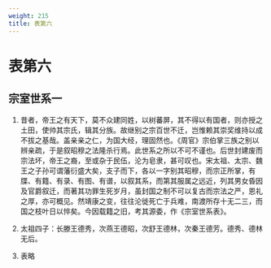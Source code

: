 ```yaml
---
weight: 215
title: 表第六
---
```


# 表第六

## 宗室世系一

1. <span id="表第六-宗室世系一-1"></span>
昔者，帝王之有天下，莫不众建同姓，以树蕃屏，其不得以有国者，则亦授之土田，使帅其宗氏，辑其分族。故继别之宗百世不迁，岂惟赖其崇奖维持以成不拔之基哉。盖亲亲之仁，为国大经，理固然也。《周官》宗伯掌三族之别以辨亲疏，于是叙昭穆之法隆杀行焉。此世系之所以不可不谨也。后世封建废而宗法坏，帝王之裔，至或杂于民伍，沦为皂隶，甚可叹也。宋太祖、太宗、魏王之子孙可谓藩衍盛大矣，支子而下，各以一字别其昭穆，而宗正所掌，有牒、有籍、有录、有图、有谱，以叙其系，而第其服属之远近，列其男女昏因及官爵叙迁，而著其功罪生死岁月，虽封国之制不可以复古而宗法之严，恩礼之厚，亦可概见。然靖康之变，往往沦徙死亡于兵难，南渡所存十无二三，而国之枝叶日以悴矣。今因载籍之旧，考其源委，作《宗室世系表》。

2. <span id="表第六-宗室世系一-2"></span>
太祖四子：长滕王德秀，次燕王德昭，次舒王德林，次秦王德芳。德秀、德林无后。

3. <span id="表第六-宗室世系一-3"></span>
表略
